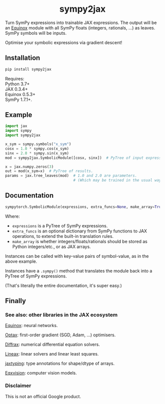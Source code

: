 <h1 align="center">sympy2jax</h1>

Turn SymPy expressions into trainable JAX expressions. The output will be an [Equinox](https://github.com/patrick-kidger/equinox) module with all SymPy floats (integers, rationals, ...) as leaves. SymPy symbols will be inputs.

Optimise your symbolic expressions via gradient descent!

## Installation

```bash
pip install sympy2jax
```

Requires:  
Python 3.7+  
JAX 0.3.4+  
Equinox 0.5.3+  
SymPy 1.7.1+.

## Example

```python
import jax
import sympy
import sympy2jax

x_sym = sympy.symbols("x_sym")
cosx = 1.0 * sympy.cos(x_sym)
sinx = 2.0 * sympy.sin(x_sym)
mod = sympy2jax.SymbolicModule([cosx, sinx])  # PyTree of input expressions

x = jax.numpy.zeros(3)
out = mod(x_sym=x)  # PyTree of results.
params = jax.tree_leaves(mod)  # 1.0 and 2.0 are parameters.
                               # (Which may be trained in the usual way for Equinox.)
```

## Documentation

```python
sympytorch.SymbolicModule(expressions, extra_funcs=None, make_array=True)
```

Where:
- `expressions` is a PyTree of SymPy expressions.
- `extra_funcs` is an optional dictionary from SymPy functions to JAX operations, to extend the built-in translation rules.
- `make_array` is whether integers/floats/rationals should be stored as Python integers/etc., or as JAX arrays.

Instances can be called with key-value pairs of symbol-value, as in the above example.

Instances have a `.sympy()` method that translates the module back into a PyTree of SymPy expressions.

(That's literally the entire documentation, it's super easy.)

## Finally

### See also: other libraries in the JAX ecosystem

[Equinox](https://github.com/patrick-kidger/equinox): neural networks.

[Optax](https://github.com/deepmind/optax): first-order gradient (SGD, Adam, ...) optimisers.

[Diffrax](https://github.com/patrick-kidger/diffrax): numerical differential equation solvers.

[Lineax](https://github.com/google/lineax): linear solvers and linear least squares.

[jaxtyping](https://github.com/google/jaxtyping): type annotations for shape/dtype of arrays.

[Eqxvision](https://github.com/paganpasta/eqxvision): computer vision models.

### Disclaimer

This is not an official Google product.
